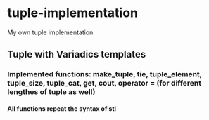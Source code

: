 # tuple-implementation
My own tuple implementation

## Tuple with Variadics templates
### Implemented functions: make_tuple, tie, tuple_element, tuple_size, tuple_cat, get, cout, operator = (for different lengthes of tuple as well)
#### All functions repeat the syntax of stl
